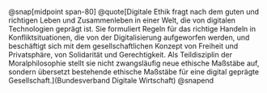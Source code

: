 @snap[midpoint span-80]
@quote[Digitale Ethik fragt nach dem guten und richtigen Leben und Zusammenleben in einer Welt, die von digitalen Technologien geprägt ist. Sie formuliert Regeln für das richtige Handeln in Konfliktsituationen, die von der Digitalisierung aufgeworfen werden, und beschäftigt sich mit dem gesellschaftlichen Konzept von Freiheit und Privatsphäre, von Solidarität und Gerechtigkeit. Als Teildisziplin der Moralphilosophie stellt sie nicht zwangsläufig neue ethische Maßstäbe auf, sondern übersetzt bestehende ethische Maßstäbe für eine digital geprägte Gesellschaft.](Bundesverband Digitale Wirtschaft)
@snapend